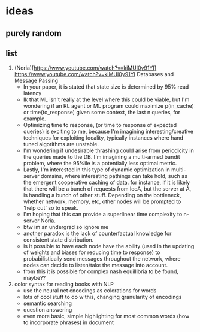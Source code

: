 # ideas

## purely random


## list

1. (Noria)[https://www.youtube.com/watch?v=kiMUI0y91YI] https://www.youtube.com/watch?v=kiMUI0y91YI Databases and Message Passing
	* In your paper, it is stated that state size is determined by 95% read latency
	* Ik that ML isn't really at the level where this could be viable, but I'm wondering if an RL agent or ML program could maximize p(in_cache) or time(to_response) given some context, the last n queries, for example.
	* Optimizing time to response, (or time to response of expected queries) is exciting to me, because I'm imagining interesting/creative techniques for exploiting locality, typically instances where hand tuned algorithms are unstable.
	* I'm wondering if undesirable thrashing could arise from periodicity in the queries made to the DB. I'm imagining a multi-armed bandit problem, where the 95%ile is a potentially less optimal metric.
	* Lastly, I'm interested in this type of dynamic optimization in multi-server domains, where interesting pathings can take hold, such as the emergent cooperative caching of data. for instance, if it is likely that there will be a bunch of requests from locA, but the server at A, is handling a bunch of other stuff. Depending on the bottleneck, whether network, memory, etc, other nodes will be prompted to 'help out' so to speak.
	* I'm hoping that this can provide a superlinear time complexity to n-server Noria.
	* btw im an undergrad so ignore me
	* another paradox is the lack of counterfactual knowledge for consistent state distribution. 
	* is it possible to have each node have the ability (used in the updating of weights and biases for reducing time to response) to probabilistically send messages throughout the network, where nodes can decide to listen/take the message into account.
	* from this it is possible for complex nash equillibria to be found, maybe??
2. color syntax for reading books with NLP
	* use the neural net encodings as colorations for words 
	* lots of cool stuff to do w this, changing granularity of encodings 
	* semantic searching 
	* question answering
	* even more basic, simple highlighting for most common words (how to incorporate phrases) in document 
	 
